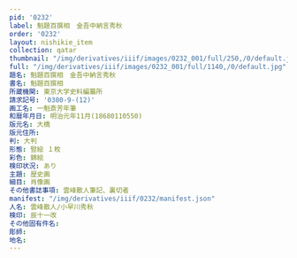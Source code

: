 ```yaml
---
pid: '0232'
label: 魁題百撰相　金吾中納言秀秋
order: '0232'
layout: nishikie_item
collection: qatar
thumbnail: "/img/derivatives/iiif/images/0232_001/full/250,/0/default.jpg"
full: "/img/derivatives/iiif/images/0232_001/full/1140,/0/default.jpg"
題名: 魁題百撰相　金吾中納言秀秋
書名: 魁題百撰相
所蔵機関: 東京大学史料編纂所
請求記号: '0380-9-(12)'
画工名: 一魁斎芳年筆
和暦年月日: 明治元年11月(18680110550)
版元名: 大橋
版元住所: 
判: 大判
形態: 竪絵 １枚
彩色: 錦絵
検印状況: あり
主題: 歴史画
細目: 肖像画
その他書誌事項: 雲峰散人筆記、裏切者
manifest: "/img/derivatives/iiif/0232/manifest.json"
人名: 雲峰散人/小早川秀秋
検印: 辰十一改
その他固有件名: 
彫師: 
地名: 
---
```

